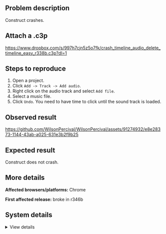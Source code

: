 ## Problem description

Construct crashes.

## Attach a .c3p

https://www.dropbox.com/s/997h7cjn5z5o7fk/crash_timeline_audio_delete_timeline_easy_r338b.c3p?dl=1

## Steps to reproduce

1. Open a project.
2. Click `Add -> Track -> Add audio`.
3. Right click on the audio track and select `Add file`.
4. Select a music file.
5. Click `Undo`. You need to have time to click until the sound track is loaded.

## Observed result

https://github.com/WilsonPercival/WilsonPercival/assets/91274932/e8e28373-1144-43ab-a025-631e3b2f9b25

## Expected result

Construct does not crash.

## More details



**Affected browsers/platforms:** Chrome

**First affected release:** broke in r346b

## System details

<details><summary>View details</summary>

Error report information
Type: unhandled rejection
Reason: Error: Cannot read properties of null (reading 'Ke') @ TypeError: Cannot read properties of null (reading 'Ke') at g (https://editor.construct.net/r346/components/bars/timelineBar/timelineBar.js:6:291) at fsb (https://editor.construct.net/r346/components/bars/timelineBar/timelineBar.js:6:490)
Stack: TypeError: Cannot read properties of null (reading 'Ke') at g (https://editor.construct.net/r346/components/bars/timelineBar/timelineBar.js:6:291) at fsb (https://editor.construct.net/r346/components/bars/timelineBar/timelineBar.js:6:490)
Construct version: r346
URL: https://editor.construct.net/r346/
Date: Wed Jun 21 2023 01:07:32 GMT+0300 (Восточная Европа, летнее время)
Uptime: 94.2 s

Platform information
Product: Construct 3 r346 (beta)
Browser: Chrome 109.0.5414.120
Browser engine: Chromium
Context: browser
Operating system: Windows NT 0.1.0
Device type: desktop
Device pixel ratio: 1
Logical CPU cores: 2
Approx. device memory: 4 GB
User agent: Mozilla/5.0 (Windows NT 10.0; Win64; x64) AppleWebKit/537.36 (KHTML, like Gecko) Chrome/109.0.0.0 Safari/537.36
Language setting: en-US

WebGL information
Version string: WebGL 2.0 (OpenGL ES 3.0 Chromium)
Numeric version: 2
Supports NPOT textures: yes
Supports GPU profiling: no
Supports highp precision: yes
Vendor: Google Inc. (Google)
Renderer: ANGLE (Google, Vulkan 1.3.0 (SwiftShader Device (Subzero) (0x0000C0DE)), SwiftShader driver)
Major performance caveat: yes
Maximum texture size: 8192
Point size range: 1 to 1023
Extensions: EXT_color_buffer_float, EXT_color_buffer_half_float, EXT_float_blend, EXT_texture_compression_bptc, EXT_texture_compression_rgtc, EXT_texture_filter_anisotropic, OES_draw_buffers_indexed, OES_texture_float_linear, WEBGL_compressed_texture_astc, WEBGL_compressed_texture_etc, WEBGL_compressed_texture_etc1, WEBGL_compressed_texture_s3tc, WEBGL_compressed_texture_s3tc_srgb, WEBGL_debug_renderer_info, WEBGL_lose_context, WEBGL_multi_draw, OVR_multiview2

</details>
